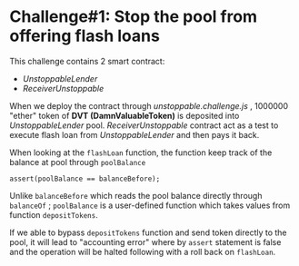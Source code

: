 # Challenge#1: Stop the pool from offering flash loans

This challenge contains 2 smart contract:
- *UnstoppableLender*
- *ReceiverUnstoppable*

When we deploy the contract through *unstoppable.challenge.js* , 1000000 "ether" token of **DVT (DamnValuableToken)** is deposited into *UnstoppableLender* pool. *ReceiverUnstoppable* contract act as a test to execute flash loan from *UnstoppableLender* and then pays it back.

When looking at the `flashLoan` function, the function keep track of the balance at pool through `poolBalance`
```
assert(poolBalance == balanceBefore);
```
Unlike `balanceBefore` which reads the pool balance directly through `balanceOf` ; `poolBalance` is a user-defined function which takes values from function `depositTokens`.

If we able to bypass `depositTokens` function and send token directly to the pool, it will lead to "accounting error" where by `assert` statement is false and the operation will be halted following with a roll back on `flashLoan`.